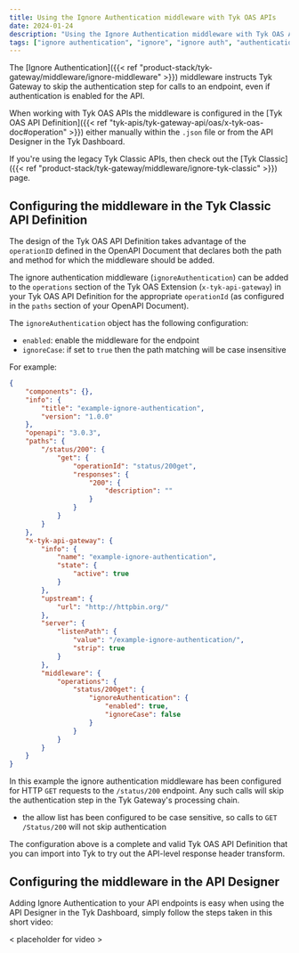 ```yaml
---
title: Using the Ignore Authentication middleware with Tyk OAS APIs
date: 2024-01-24
description: "Using the Ignore Authentication middleware with Tyk OAS APIs"
tags: ["ignore authentication", "ignore", "ignore auth", "authentication", "middleware", "per-endpoint", "Tyk OAS"]
---
```


The [Ignore Authentication]({{< ref "product-stack/tyk-gateway/middleware/ignore-middleware" >}}) middleware instructs Tyk Gateway to skip the authentication step for calls to an endpoint, even if authentication is enabled for the API.

When working with Tyk OAS APIs the middleware is configured in the [Tyk OAS API Definition]({{< ref "tyk-apis/tyk-gateway-api/oas/x-tyk-oas-doc#operation" >}}) either manually within the `.json` file or from the API Designer in the Tyk Dashboard.

If you're using the legacy Tyk Classic APIs, then check out the [Tyk Classic]({{< ref "product-stack/tyk-gateway/middleware/ignore-tyk-classic" >}}) page.

## Configuring the middleware in the Tyk Classic API Definition
The design of the Tyk OAS API Definition takes advantage of the `operationID` defined in the OpenAPI Document that declares both the path and method for which the middleware should be added.

The ignore authentication middleware (`ignoreAuthentication`) can be added to the `operations` section of the Tyk OAS Extension (`x-tyk-api-gateway`) in your Tyk OAS API Definition for the appropriate `operationId` (as configured in the `paths` section of your OpenAPI Document).

The `ignoreAuthentication` object has the following configuration:
 - `enabled`: enable the middleware for the endpoint
 - `ignoreCase`: if set to `true` then the path matching will be case insensitive

For example:
```.json {hl_lines=["47-50", "53-56"],linenos=true, linenostart=1}
{
    "components": {},
    "info": {
        "title": "example-ignore-authentication",
        "version": "1.0.0"
    },
    "openapi": "3.0.3",
    "paths": {
        "/status/200": {
            "get": {
                "operationId": "status/200get",
                "responses": {
                    "200": {
                        "description": ""
                    }
                }
            }
        }
    },
    "x-tyk-api-gateway": {
        "info": {
            "name": "example-ignore-authentication",
            "state": {
                "active": true
            }
        },
        "upstream": {
            "url": "http://httpbin.org/"
        },
        "server": {
            "listenPath": {
                "value": "/example-ignore-authentication/",
                "strip": true
            }
        },
        "middleware": {
            "operations": {
                "status/200get": {
                    "ignoreAuthentication": {
                        "enabled": true,
                        "ignoreCase": false
                    }                
                }
            }
        }
    }
}
```

In this example the ignore authentication middleware has been configured for HTTP `GET` requests to the `/status/200` endpoint. Any such calls will skip the authentication step in the Tyk Gateway's processing chain.
 - the allow list has been configured to be case sensitive, so calls to `GET /Status/200` will not skip authentication

The configuration above is a complete and valid Tyk OAS API Definition that you can import into Tyk to try out the API-level response header transform.

## Configuring the middleware in the API Designer
Adding Ignore Authentication to your API endpoints is easy when using the API Designer in the Tyk Dashboard, simply follow the steps taken in this short video:

 < placeholder for video >
